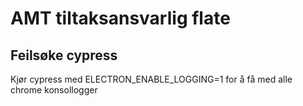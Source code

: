 # AMT tiltaksansvarlig flate

## Feilsøke cypress
Kjør cypress med ELECTRON_ENABLE_LOGGING=1 for å få med alle chrome konsollogger

